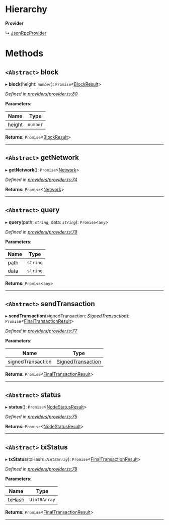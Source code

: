 

# Hierarchy

**Provider**

↳  [JsonRpcProvider](_providers_json_rpc_provider_.jsonrpcprovider.md)

# Methods

<a id="block"></a>

## `<Abstract>` block

▸ **block**(height: *`number`*): `Promise`<[BlockResult](../interfaces/_providers_provider_.blockresult.md)>

*Defined in [providers/provider.ts:80](https://github.com/nearprotocol/nearlib/blob/c7aee6f/src.ts/providers/provider.ts#L80)*

**Parameters:**

| Name | Type |
| ------ | ------ |
| height | `number` |

**Returns:** `Promise`<[BlockResult](../interfaces/_providers_provider_.blockresult.md)>

___
<a id="getnetwork"></a>

## `<Abstract>` getNetwork

▸ **getNetwork**(): `Promise`<[Network](../interfaces/_utils_network_.network.md)>

*Defined in [providers/provider.ts:74](https://github.com/nearprotocol/nearlib/blob/c7aee6f/src.ts/providers/provider.ts#L74)*

**Returns:** `Promise`<[Network](../interfaces/_utils_network_.network.md)>

___
<a id="query"></a>

## `<Abstract>` query

▸ **query**(path: *`string`*, data: *`string`*): `Promise`<`any`>

*Defined in [providers/provider.ts:79](https://github.com/nearprotocol/nearlib/blob/c7aee6f/src.ts/providers/provider.ts#L79)*

**Parameters:**

| Name | Type |
| ------ | ------ |
| path | `string` |
| data | `string` |

**Returns:** `Promise`<`any`>

___
<a id="sendtransaction"></a>

## `<Abstract>` sendTransaction

▸ **sendTransaction**(signedTransaction: *[SignedTransaction](_transaction_.signedtransaction.md)*): `Promise`<[FinalTransactionResult](../interfaces/_providers_provider_.finaltransactionresult.md)>

*Defined in [providers/provider.ts:77](https://github.com/nearprotocol/nearlib/blob/c7aee6f/src.ts/providers/provider.ts#L77)*

**Parameters:**

| Name | Type |
| ------ | ------ |
| signedTransaction | [SignedTransaction](_transaction_.signedtransaction.md) |

**Returns:** `Promise`<[FinalTransactionResult](../interfaces/_providers_provider_.finaltransactionresult.md)>

___
<a id="status"></a>

## `<Abstract>` status

▸ **status**(): `Promise`<[NodeStatusResult](../interfaces/_providers_provider_.nodestatusresult.md)>

*Defined in [providers/provider.ts:75](https://github.com/nearprotocol/nearlib/blob/c7aee6f/src.ts/providers/provider.ts#L75)*

**Returns:** `Promise`<[NodeStatusResult](../interfaces/_providers_provider_.nodestatusresult.md)>

___
<a id="txstatus"></a>

## `<Abstract>` txStatus

▸ **txStatus**(txHash: *`Uint8Array`*): `Promise`<[FinalTransactionResult](../interfaces/_providers_provider_.finaltransactionresult.md)>

*Defined in [providers/provider.ts:78](https://github.com/nearprotocol/nearlib/blob/c7aee6f/src.ts/providers/provider.ts#L78)*

**Parameters:**

| Name | Type |
| ------ | ------ |
| txHash | `Uint8Array` |

**Returns:** `Promise`<[FinalTransactionResult](../interfaces/_providers_provider_.finaltransactionresult.md)>

___

